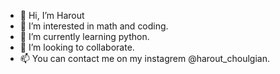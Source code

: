 - 👋 Hi, I’m Harout
- 👀 I’m interested in math and coding.
- 🌱 I’m currently learning python.
- 💞️ I’m looking to collaborate.
- 📫 You can contact me on my instagrem @harout_choulgian.
